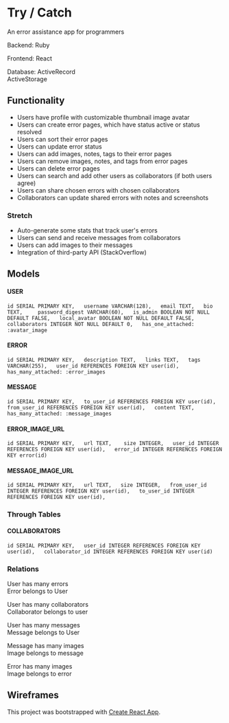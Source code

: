 # Try / Catch 

An error assistance app for programmers 

Backend: 
Ruby 

Frontend: 
React 

Database: 
ActiveRecord  
ActiveStorage 


## Functionality 
* Users have profile with customizable thumbnail image avatar 
* Users can create error pages, which have status active or status resolved  
* Users can sort their error pages 
* Users can update error status
* Users can add images, notes, tags to their error pages
* Users can remove images, notes, and tags from error pages 
* Users can delete error pages
* Users can search and add other users as collaborators (if both users agree)
* Users can share chosen errors with chosen collaborators  
* Collaborators can update shared errors with notes and screenshots 

### Stretch 
* Auto-generate some stats that track user's errors 
* Users can send and receive messages from collaborators 
* Users can add images to their messages 
* Integration of third-party API (StackOverflow)


## Models 

#### USER
`
id SERIAL PRIMARY KEY,  
username VARCHAR(128),  
email TEXT,  
bio TEXT,    
password_digest VARCHAR(60),  
is_admin BOOLEAN NOT NULL DEFAULT FALSE,  
local_avatar BOOLEAN NOT NULL DEFAULT FALSE,  
collaborators INTEGER NOT NULL DEFAULT 0,  
has_one_attached: :avatar_image   
`
#### ERROR 
`
id SERIAL PRIMARY KEY,  
description TEXT,  
links TEXT,  
tags VARCHAR(255),  
user_id REFERENCES FOREIGN KEY user(id),  
has_many_attached: :error_images    
`
#### MESSAGE 
`
id SERIAL PRIMARY KEY,  
to_user_id REFERENCES FOREIGN KEY user(id),  
from_user_id REFERENCES FOREIGN KEY user(id),  
content TEXT,  
has_many_attached: :message_images   
`
#### ERROR_IMAGE_URL
`
id SERIAL PRIMARY KEY,  
url TEXT,   
size INTEGER,  
user_id INTEGER REFERENCES FOREIGN KEY user(id),  
error_id INTEGER REFERENCES FOREIGN KEY error(id)  
`
#### MESSAGE_IMAGE_URL
`
id SERIAL PRIMARY KEY,  
url TEXT,  
size INTEGER,  
from_user_id INTEGER REFERENCES FOREIGN KEY user(id),  
to_user_id INTEGER REFERENCES FOREIGN KEY user(id),  
`

### Through Tables

#### COLLABORATORS
`
id SERIAL PRIMARY KEY,  
user_id INTEGER REFERENCES FOREIGN KEY user(id),  
collaborator_id INTEGER REFERENCES FOREIGN KEY user(id)  
`

### Relations 
User has many errors  
Error belongs to User 

User has many collaborators  
Collaborator belongs to user 

User has many messages  
Message belongs to User 

Message has many images  
Image belongs to message 

Error has many images  
Image belongs to error 


## Wireframes 


This project was bootstrapped with [Create React App](https://github.com/facebook/create-react-app).